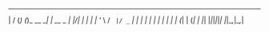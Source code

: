  __  __ _ _ _           _
|  \/  (_) (_)_ __   __| | __ _
| |\/| | | | | '_ \ / _` |/ _` |
| |  | | | | | | | | (_| | (_| |
|_|  |_|_|_|_|_| |_|\__,_|\__,_|


